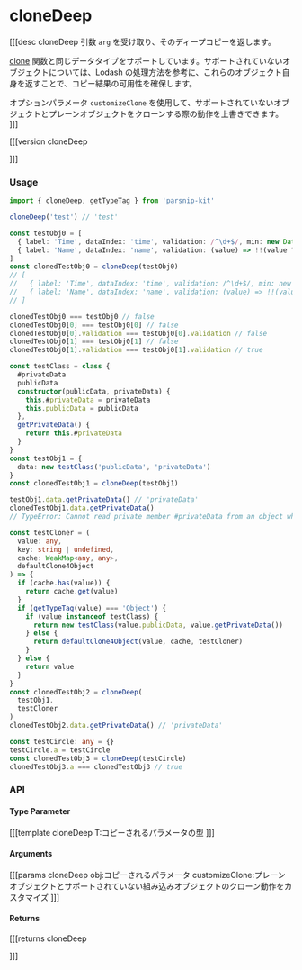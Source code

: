 # cloneDeep
[[[desc cloneDeep
引数 `arg` を受け取り、そのディープコピーを返します。

[clone](../object/clone) 関数と同じデータタイプをサポートしています。サポートされていないオブジェクトについては、Lodash の処理方法を参考に、これらのオブジェクト自身を返すことで、コピー結果の可用性を確保します。

オプションパラメータ `customizeClone` を使用して、サポートされていないオブジェクトとプレーンオブジェクトをクローンする際の動作を上書きできます。
]]]

[[[version cloneDeep
  
]]]
### Usage

```ts
import { cloneDeep, getTypeTag } from 'parsnip-kit'

cloneDeep('test') // 'test'

const testObj0 = [
  { label: 'Time', dataIndex: 'time', validation: /^\d+$/, min: new Date() },
  { label: 'Name', dataIndex: 'name', validation: (value) => !!(value ?? '').trim() }
]
const clonedTestObj0 = cloneDeep(testObj0)
// [
//   { label: 'Time', dataIndex: 'time', validation: /^\d+$/, min: new Date() }
//   { label: 'Name', dataIndex: 'name', validation: (value) => !!(value ?? '').trim() }
// ]

clonedTestObj0 === testObj0 // false
clonedTestObj0[0] === testObj0[0] // false
clonedTestObj0[0].validation === testObj0[0].validation // false
clonedTestObj0[1] === testObj0[1] // false
clonedTestObj0[1].validation === testObj0[1].validation // true

const testClass = class {
  #privateData
  publicData
  constructor(publicData, privateData) {
    this.#privateData = privateData
    this.publicData = publicData
  },
  getPrivateData() {
    return this.#privateData
  }
}
const testObj1 = {
  data: new testClass('publicData', 'privateData')
}
const clonedTestObj1 = cloneDeep(testObj1)

testObj1.data.getPrivateData() // 'privateData'
clonedTestObj1.data.getPrivateData()
// TypeError: Cannot read private member #privateData from an object whose class did not declare it

const testCloner = (
  value: any,
  key: string | undefined,
  cache: WeakMap<any, any>,
  defaultClone4Object
) => {
  if (cache.has(value)) {
    return cache.get(value)
  }
  if (getTypeTag(value) === 'Object') {
    if (value instanceof testClass) {
      return new testClass(value.publicData, value.getPrivateData())
    } else {
      return defaultClone4Object(value, cache, testCloner)
    }
  } else {
    return value
  }
}
const clonedTestObj2 = cloneDeep(
  testObj1,
  testCloner
)
clonedTestObj2.data.getPrivateData() // 'privateData'

const testCircle: any = {}
testCircle.a = testCircle
const clonedTestObj3 = cloneDeep(testCircle)
clonedTestObj3.a === clonedTestObj3 // true
```


### API

#### Type Parameter
[[[template cloneDeep
T:コピーされるパラメータの型
]]]
#### Arguments
[[[params cloneDeep
obj:コピーされるパラメータ
customizeClone:プレーンオブジェクトとサポートされていない組み込みオブジェクトのクローン動作をカスタマイズ
]]]
#### Returns
[[[returns cloneDeep

]]]